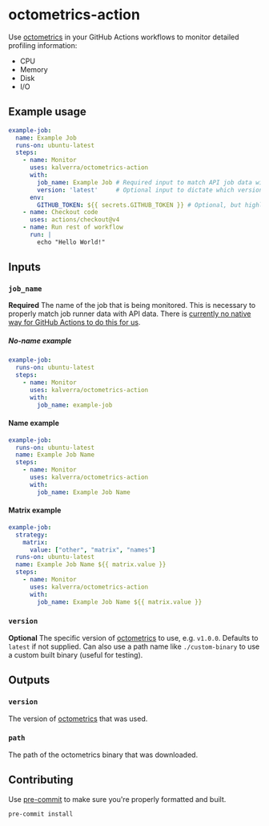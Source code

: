 # octometrics-action

Use [octometrics](https://github.com/kalverra/octometrics) in your GitHub
Actions workflows to monitor detailed profiling information:

- CPU
- Memory
- Disk
- I/O

## Example usage

```yaml
example-job:
  name: Example Job
  runs-on: ubuntu-latest
  steps:
    - name: Monitor
      uses: kalverra/octometrics-action
      with:
        job_name: Example Job # Required input to match API job data with runner job data
        version: 'latest'     # Optional input to dictate which version of octometrics to use
      env:
        GITHUB_TOKEN: ${{ secrets.GITHUB_TOKEN }} # Optional, but highly recommended to prevent rate limiting
    - name: Checkout code
      uses: actions/checkout@v4
    - name: Run rest of workflow
      run: |
        echo "Hello World!"
```

## Inputs

### `job_name`

**Required** The name of the job that is being monitored. This is necessary to properly match job runner data with API data.
There is [currently no native way for GitHub Actions to do this for us](https://github.com/actions/toolkit/issues/550).

##### No-name example

```yaml
example-job:
  runs-on: ubuntu-latest
  steps:
    - name: Monitor
      uses: kalverra/octometrics-action
      with:
        job_name: example-job
```

#### Name example

```yaml
example-job:
  runs-on: ubuntu-latest
  name: Example Job Name
  steps:
    - name: Monitor
      uses: kalverra/octometrics-action
      with:
        job_name: Example Job Name
```

#### Matrix example

```yaml
example-job:
  strategy:
    matrix:
      value: ["other", "matrix", "names"]
  runs-on: ubuntu-latest
  name: Example Job Name ${{ matrix.value }}
  steps:
    - name: Monitor
      uses: kalverra/octometrics-action
      with:
        job_name: Example Job Name ${{ matrix.value }}
```

### `version`

**Optional** The specific version of
[octometrics](https://github.com/kalverra/octometrics) to use, e.g. `v1.0.0`.
Defaults to `latest` if not supplied. Can also use a path name like
`./custom-binary` to use a custom built binary (useful for testing).

## Outputs

### `version`

The version of [octometrics](https://github.com/kalverra/octometrics) that was
used.

### `path`

The path of the octometrics binary that was downloaded.

## Contributing

Use [pre-commit](https://pre-commit.com/) to make sure you're properly formatted
and built.

```sh
pre-commit install
```
